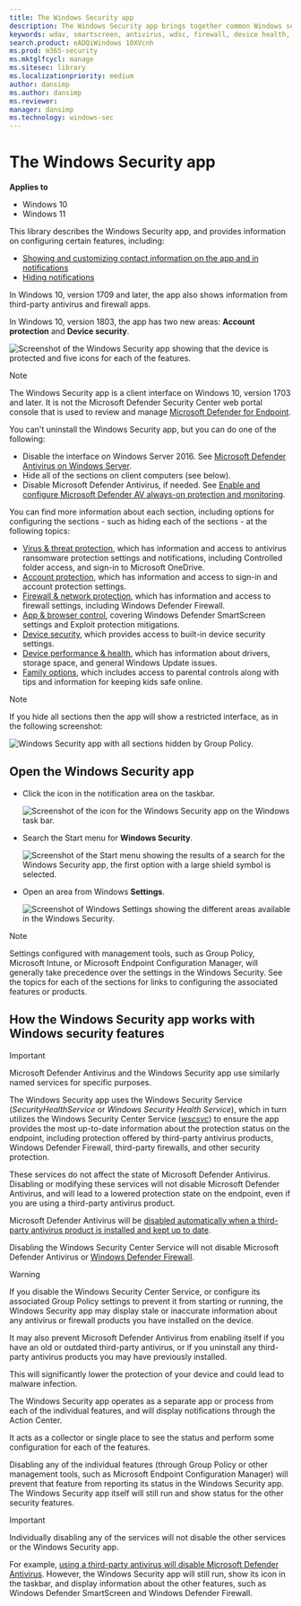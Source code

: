 ```yaml
---
title: The Windows Security app
description: The Windows Security app brings together common Windows security features into one place
keywords: wdav, smartscreen, antivirus, wdsc, firewall, device health, performance, Edge, browser, family, parental options, security, windows
search.product: eADQiWindows 10XVcnh
ms.prod: m365-security
ms.mktglfcycl: manage
ms.sitesec: library
ms.localizationpriority: medium
author: dansimp
ms.author: dansimp
ms.reviewer: 
manager: dansimp
ms.technology: windows-sec
---
```


# The Windows Security app

**Applies to**

- Windows 10
- Windows 11

This library describes the Windows Security app, and provides information on configuring certain features, including:

<a id="customize-notifications-from-the-windows-defender-security-center"></a>

- [Showing and customizing contact information on the app and in notifications](wdsc-customize-contact-information.md)
- [Hiding notifications](wdsc-hide-notifications.md)

In Windows 10, version 1709 and later, the app also shows information from third-party antivirus and firewall apps.

In Windows 10, version 1803, the app has two new areas: **Account protection** and **Device security**.

![Screenshot of the Windows Security app showing that the device is protected and five icons for each of the features.](images/security-center-home.png)

> [!NOTE]
> The Windows Security app is a client interface on Windows 10, version 1703 and later. It is not the Microsoft Defender Security Center web portal console that is used to review and manage [Microsoft Defender for Endpoint](/windows/threat-protection/windows-defender-atp/windows-defender-advanced-threat-protection).

You can't uninstall the Windows Security app, but you can do one of the following:

- Disable the interface on Windows Server 2016. See [Microsoft Defender Antivirus on Windows Server](/microsoft-365/security/defender-endpoint/microsoft-defender-antivirus-on-windows-server).
- Hide all of the sections on client computers (see below).
- Disable Microsoft Defender Antivirus, if needed. See [Enable and configure Microsoft Defender AV always-on protection and monitoring](/microsoft-365/security/defender-endpoint/configure-real-time-protection-microsoft-defender-antivirus).

You can find more information about each section, including options for configuring the sections - such as hiding each of the sections - at the following topics:

- [Virus & threat protection](wdsc-virus-threat-protection.md), which has information and access to antivirus ransomware protection settings and notifications, including Controlled folder access, and sign-in to Microsoft OneDrive.
- [Account protection](wdsc-account-protection.md), which has information and access to sign-in and account protection settings.
- [Firewall & network protection](wdsc-firewall-network-protection.md), which has information and access to firewall settings, including Windows Defender Firewall.
- [App & browser control](wdsc-app-browser-control.md), covering Windows Defender SmartScreen settings and Exploit protection mitigations.
- [Device security](wdsc-device-security.md), which provides access to built-in device security settings.
- [Device performance & health](wdsc-device-performance-health.md), which has information about drivers, storage space, and general Windows Update issues.  
- [Family options](wdsc-family-options.md), which includes access to parental controls along with tips and information for keeping kids safe online.

> [!NOTE]
> If you hide all sections then the app will show a restricted interface, as in the following screenshot:
>
> ![Windows Security app with all sections hidden by Group Policy.](images/wdsc-all-hide.png)

## Open the Windows Security app

- Click the icon in the notification area on the taskbar.

    ![Screenshot of the icon for the Windows Security app on the Windows task bar.](images/security-center-taskbar.png)
- Search the Start menu for **Windows Security**.

    ![Screenshot of the Start menu showing the results of a search for the Windows Security app, the first option with a large shield symbol is selected.](images/security-center-start-menu.png)
- Open an area from Windows **Settings**.

    ![Screenshot of Windows Settings showing the different areas available in the Windows Security.](images/settings-windows-defender-security-center-areas.png)

> [!NOTE]
> Settings configured with management tools, such as Group Policy, Microsoft Intune, or Microsoft Endpoint Configuration Manager, will generally take precedence over the settings in the Windows Security. See the topics for each of the sections for links to configuring the associated features or products.

## How the Windows Security app works with Windows security features

> [!IMPORTANT]
> Microsoft Defender Antivirus  and the Windows Security app use similarly named services for specific purposes.  
>
> The Windows Security app uses the Windows Security Service (*SecurityHealthService* or *Windows Security Health Service*), which in turn utilizes the Windows Security Center Service ([*wscsvc*](/previous-versions/windows/it-pro/windows-xp/bb457154(v=technet.10)#EDAA)) to ensure the app provides the most up-to-date information about the protection status on the endpoint, including protection offered by third-party antivirus products, Windows Defender Firewall, third-party firewalls, and other security protection.
>
>These services do not affect the state of Microsoft Defender Antivirus. Disabling or modifying these services will not disable Microsoft Defender Antivirus, and will lead to a lowered protection state on the endpoint, even if you are using a third-party antivirus product.  
>
>Microsoft Defender Antivirus will be [disabled automatically when a third-party antivirus product is installed and kept up to date](/microsoft-365/security/defender-endpoint/microsoft-defender-antivirus-compatibility).
>
> Disabling the Windows Security Center Service will not disable Microsoft Defender Antivirus or [Windows Defender Firewall](/windows/access-protection/windows-firewall/windows-firewall-with-advanced-security).

> [!WARNING]
> If you disable the Windows Security Center Service, or configure its associated Group Policy settings to prevent it from starting or running, the Windows Security app may display stale or inaccurate information about any antivirus or firewall products you have installed on the device.
>
> It may also prevent Microsoft Defender Antivirus from enabling itself if you have an old or outdated third-party antivirus, or if you uninstall any third-party antivirus products you may have previously installed.
>
> This will significantly lower the protection of your device and could lead to malware infection.

The Windows Security app operates as a separate app or process from each of the individual features, and will display notifications through the Action Center.

It acts as a collector or single place to see the status and perform some configuration for each of the features.

Disabling any of the individual features (through Group Policy or other management tools, such as Microsoft Endpoint Configuration Manager) will prevent that feature from reporting its status in the Windows Security app. The Windows Security app itself will still run and show status for the other security features.

> [!IMPORTANT]
> Individually disabling any of the services will not disable the other services or the Windows Security app.

For example, [using a third-party antivirus will disable Microsoft Defender Antivirus](/microsoft-365/security/defender-endpoint/microsoft-defender-antivirus-compatibility). However, the Windows Security app will still run, show its icon in the taskbar, and display information about the other features, such as Windows Defender SmartScreen and Windows Defender Firewall.
